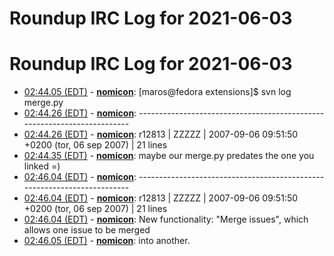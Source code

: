 # Roundup IRC Log for 2021-06-03 #
# Roundup IRC Log for 2021-06-03
* <a href="#02:44.05" id="02:44.05">02:44.05 (EDT)</a> - __[nomicon](https://github.com/nomicon)__: [maros@fedora extensions]$ svn log merge.py
* <a href="#02:44.26" id="02:44.26">02:44.26 (EDT)</a> - __[nomicon](https://github.com/nomicon)__: ------------------------------------------------------------------------
* <a href="#02:44.26" id="02:44.26">02:44.26 (EDT)</a> - __[nomicon](https://github.com/nomicon)__: r12813 | ZZZZZ | 2007-09-06 09:51:50 +0200 (tor, 06 sep 2007) | 21 lines
* <a href="#02:44.35" id="02:44.35">02:44.35 (EDT)</a> - __[nomicon](https://github.com/nomicon)__: maybe our merge.py predates the one you linked =)
* <a href="#02:46.04" id="02:46.04">02:46.04 (EDT)</a> - __[nomicon](https://github.com/nomicon)__: ------------------------------------------------------------------------
* <a href="#02:46.04" id="02:46.04">02:46.04 (EDT)</a> - __[nomicon](https://github.com/nomicon)__: r12813 | ZZZZZ | 2007-09-06 09:51:50 +0200 (tor, 06 sep 2007) | 21 lines
* <a href="#02:46.04" id="02:46.04">02:46.04 (EDT)</a> - __[nomicon](https://github.com/nomicon)__: New functionality: "Merge issues", which allows one issue to be merged
* <a href="#02:46.05" id="02:46.05">02:46.05 (EDT)</a> - __[nomicon](https://github.com/nomicon)__: into another.

